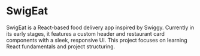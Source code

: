 # SwigEat
SwigEat is a React-based food delivery app inspired by Swiggy. Currently in its early stages, it features a custom header and restaurant card components with a sleek, responsive UI. This project focuses on learning React fundamentals and project structuring. 
